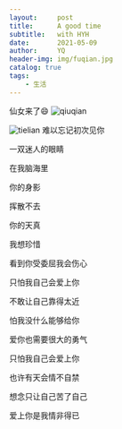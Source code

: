 ```yaml
---
layout:     post
title:      A good time
subtitle:   with HYH
date:       2021-05-09
author:     YQ
header-img: img/fuqian.jpg
catalog: true
tags:
    - 生活
---
```

仙女来了😄
![qiuqian](https://i.niupic.com/images/2021/05/09/9hg2.jpg)

![tielian](https://i.niupic.com/images/2021/05/09/9hg1.jpg)
难以忘记初次见你

一双迷人的眼睛

在我脑海里

你的身影

挥散不去

你的天真

我想珍惜

看到你受委屈我会伤心

只怕我自己会爱上你

不敢让自己靠得太近

怕我没什么能够给你

爱你也需要很大的勇气

只怕我自己会爱上你

也许有天会情不自禁

想念只让自己苦了自己

爱上你是我情非得已

